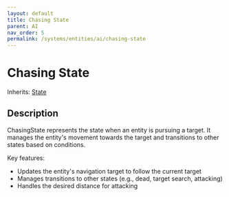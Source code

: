 ```yaml
---
layout: default
title: Chasing State
parent: AI
nav_order: 5
permalink: /systems/entities/ai/chasing-state
---
```


# Chasing State

Inherits: [State](../ai/state)

## Description
ChasingState represents the state when an entity is pursuing a target.
It manages the entity's movement towards the target and transitions to other states based on conditions.

Key features:
- Updates the entity's navigation target to follow the current target
- Manages transitions to other states (e.g., dead, target search, attacking)
- Handles the desired distance for attacking